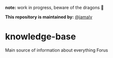 **note:** work in progress, beware of the dragons 🐉 

**This repository is maintained by:** [@jamalv](https://github.com/jamalv)

# knowledge-base
Main source of information about everything Forus
